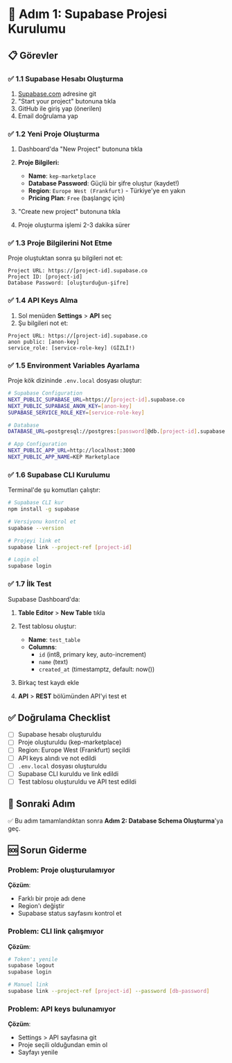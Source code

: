 # 🚀 Adım 1: Supabase Projesi Kurulumu

## 📋 **Görevler**

### ✅ **1.1 Supabase Hesabı Oluşturma**

1. [Supabase.com](https://supabase.com) adresine git
2. "Start your project" butonuna tıkla
3. GitHub ile giriş yap (önerilen)
4. Email doğrulama yap

### ✅ **1.2 Yeni Proje Oluşturma**

1. Dashboard'da "New Project" butonuna tıkla
2. **Proje Bilgileri:**

   - **Name**: `kep-marketplace`
   - **Database Password**: Güçlü bir şifre oluştur (kaydet!)
   - **Region**: `Europe West (Frankfurt)` - Türkiye'ye en yakın
   - **Pricing Plan**: `Free` (başlangıç için)

3. "Create new project" butonuna tıkla
4. Proje oluşturma işlemi 2-3 dakika sürer

### ✅ **1.3 Proje Bilgilerini Not Etme**

Proje oluştuktan sonra şu bilgileri not et:

```
Project URL: https://[project-id].supabase.co
Project ID: [project-id]
Database Password: [oluşturduğun-şifre]
```

### ✅ **1.4 API Keys Alma**

1. Sol menüden **Settings** > **API** seç
2. Şu bilgileri not et:

```
Project URL: https://[project-id].supabase.co
anon public: [anon-key]
service_role: [service-role-key] (GİZLİ!)
```

### ✅ **1.5 Environment Variables Ayarlama**

Proje kök dizininde `.env.local` dosyası oluştur:

```bash
# Supabase Configuration
NEXT_PUBLIC_SUPABASE_URL=https://[project-id].supabase.co
NEXT_PUBLIC_SUPABASE_ANON_KEY=[anon-key]
SUPABASE_SERVICE_ROLE_KEY=[service-role-key]

# Database
DATABASE_URL=postgresql://postgres:[password]@db.[project-id].supabase.co:5432/postgres

# App Configuration
NEXT_PUBLIC_APP_URL=http://localhost:3000
NEXT_PUBLIC_APP_NAME=KEP Marketplace
```

### ✅ **1.6 Supabase CLI Kurulumu**

Terminal'de şu komutları çalıştır:

```bash
# Supabase CLI kur
npm install -g supabase

# Versiyonu kontrol et
supabase --version

# Projeyi link et
supabase link --project-ref [project-id]

# Login ol
supabase login
```

### ✅ **1.7 İlk Test**

Supabase Dashboard'da:

1. **Table Editor** > **New Table** tıkla
2. Test tablosu oluştur:

   - **Name**: `test_table`
   - **Columns**:
     - `id` (int8, primary key, auto-increment)
     - `name` (text)
     - `created_at` (timestamptz, default: now())

3. Birkaç test kaydı ekle
4. **API** > **REST** bölümünden API'yi test et

## ✅ **Doğrulama Checklist**

- [ ] Supabase hesabı oluşturuldu
- [ ] Proje oluşturuldu (kep-marketplace)
- [ ] Region: Europe West (Frankfurt) seçildi
- [ ] API keys alındı ve not edildi
- [ ] `.env.local` dosyası oluşturuldu
- [ ] Supabase CLI kuruldu ve link edildi
- [ ] Test tablosu oluşturuldu ve API test edildi

## 🎯 **Sonraki Adım**

✅ Bu adım tamamlandıktan sonra **Adım 2: Database Schema Oluşturma**'ya geç.

## 🆘 **Sorun Giderme**

### Problem: Proje oluşturulamıyor

**Çözüm**:

- Farklı bir proje adı dene
- Region'ı değiştir
- Supabase status sayfasını kontrol et

### Problem: CLI link çalışmıyor

**Çözüm**:

```bash
# Token'ı yenile
supabase logout
supabase login

# Manuel link
supabase link --project-ref [project-id] --password [db-password]
```

### Problem: API keys bulunamıyor

**Çözüm**:

- Settings > API sayfasına git
- Proje seçili olduğundan emin ol
- Sayfayı yenile





